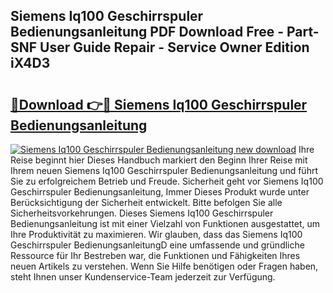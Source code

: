 ## Siemens Iq100 Geschirrspuler Bedienungsanleitung PDF Download Free - Part-SNF User Guide Repair - Service Owner Edition iX4D3

# <h2><a href="http://df4158.blite.top/?on=Siemens+Iq100+Geschirrspuler+Bedienungsanleitung">🔗Download 👉🔴 Siemens Iq100 Geschirrspuler Bedienungsanleitung</a></h2>

[![Siemens Iq100 Geschirrspuler Bedienungsanleitung new download](https://i.imgur.com/lujVjoI.png)](http://df4158.blite.top/?on=Siemens+Iq100+Geschirrspuler+Bedienungsanleitung)
Ihre Reise beginnt hier Dieses Handbuch markiert den Beginn Ihrer Reise mit Ihrem neuen Siemens Iq100 Geschirrspuler Bedienungsanleitung und führt Sie zu erfolgreichem Betrieb und Freude. Sicherheit geht vor Siemens Iq100 Geschirrspuler Bedienungsanleitung, Immer Dieses Produkt wurde unter Berücksichtigung der Sicherheit entwickelt. Bitte befolgen Sie alle Sicherheitsvorkehrungen. Dieses Siemens Iq100 Geschirrspuler Bedienungsanleitung ist mit einer Vielzahl von Funktionen ausgestattet, um Ihre Produktivität zu maximieren. Wir glauben, dass das Siemens Iq100 Geschirrspuler BedienungsanleitungD eine umfassende und gründliche Ressource für Ihr Bestreben war, die Funktionen und Fähigkeiten Ihres neuen Artikels zu verstehen. Wenn Sie Hilfe benötigen oder Fragen haben, steht Ihnen unser Kundenservice-Team jederzeit zur Verfügung.
